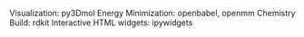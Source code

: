 Visualization: py3Dmol
Energy Minimization: openbabel, openmm
Chemistry Build: rdkit
Interactive HTML widgets: ipywidgets